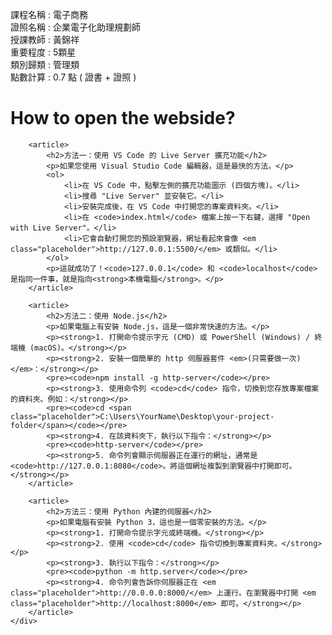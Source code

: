 課程名稱 : 電子商務 <BR>
證照名稱 : 企業電子化助理規劃師 <BR>
授課教師 : 黃錦祥 <BR>
重要程度 : 5顆星 <BR>
類別歸類 : 管理類 <br>
點數計算 : 0.7 點 ( 證書 + 證照 )

<div class="container">
        <h1>How to open the webside?</h1>

        <article>
            <h2>方法一：使用 VS Code 的 Live Server 擴充功能</h2>
            <p>如果您使用 Visual Studio Code 編輯器，這是最快的方法。</p>
            <ol>
                <li>在 VS Code 中，點擊左側的擴充功能圖示 (四個方塊)。</li>
                <li>搜尋 "Live Server" 並安裝它。</li>
                <li>安裝完成後，在 VS Code 中打開您的專案資料夾。</li>
                <li>在 <code>index.html</code> 檔案上按一下右鍵，選擇 "Open with Live Server"。</li>
                <li>它會自動打開您的預設瀏覽器，網址看起來會像 <em class="placeholder">http://127.0.0.1:5500/</em> 或類似。</li>
            </ol>
            <p>這就成功了！<code>127.0.0.1</code> 和 <code>localhost</code> 是指同一件事，就是指向<strong>本機電腦</strong>。</p>
        </article>
        
        <article>
            <h2>方法二：使用 Node.js</h2>
            <p>如果電腦上有安裝 Node.js，這是一個非常快速的方法。</p>
            <p><strong>1. 打開命令提示字元 (CMD) 或 PowerShell (Windows) / 終端機 (macOS)。</strong></p>
            <p><strong>2. 安裝一個簡單的 http 伺服器套件 <em>(只需要做一次)</em>：</strong></p>
            <pre><code>npm install -g http-server</code></pre>
            <p><strong>3. 使用命令列 <code>cd</code> 指令，切換到您存放專案檔案的資料夾。例如：</strong></p>
            <pre><code>cd <span class="placeholder">C:\Users\YourName\Desktop\your-project-folder</span></code></pre>
            <p><strong>4. 在該資料夾下，執行以下指令：</strong></p>
            <pre><code>http-server</code></pre>
            <p><strong>5. 命令列會顯示伺服器正在運行的網址，通常是 <code>http://127.0.0.1:8080</code>。將這個網址複製到瀏覽器中打開即可。</strong></p>
        </article>

        <article>
            <h2>方法三：使用 Python 內建的伺服器</h2>
            <p>如果電腦有安裝 Python 3，這也是一個零安裝的方法。</p>
            <p><strong>1. 打開命令提示字元或終端機。</strong></p>
            <p><strong>2. 使用 <code>cd</code> 指令切換到專案資料夾。</strong></p>
            <p><strong>3. 執行以下指令：</strong></p>
            <pre><code>python -m http.server</code></pre>
            <p><strong>4. 命令列會告訴你伺服器正在 <em class="placeholder">http://0.0.0.0:8000/</em> 上運行。在瀏覽器中打開 <em class="placeholder">http://localhost:8000</em> 即可。</strong></p>
        </article>
    </div>
